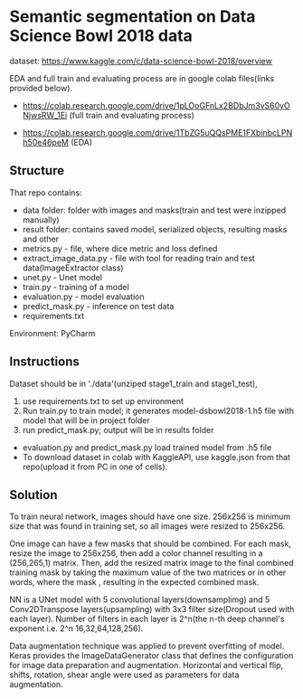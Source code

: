 # Semantic segmentation on Data Science Bowl 2018 data 

dataset: https://www.kaggle.com/c/data-science-bowl-2018/overview

EDA and full train and evaluating process are in google colab files(links provided below). 

- https://colab.research.google.com/drive/1pLOoGFnLx2BDbJm3vS60yONjwsRW_1Ei (full train and evaluating process)

- https://colab.research.google.com/drive/1TbZG5uQQsPME1FXbinbcLPNh50e46peM (EDA)

## Structure
That repo contains: 
<ul>
    <li> data folder: folder with images and masks(train and test were inzipped manually)</li> 
  <li>result folder: contains saved model, serialized objects, resulting masks and other</li>
   <li>metrics.py - file, where dice metric and loss defined</li>
  <li>extract_image_data.py - file with tool for reading train and test data(ImageExtractor class)</li>
  <li>unet.py - Unet model</li>
  <li>train.py - training of a model</li>
  <li>evaluation.py - model evaluation</li> 
  <li>predict_mask.py - inference on test data</li>
  <li>requirements.txt</li>
</ul>

Environment: PyCharm 

## Instructions
Dataset should be in './data'(unziped stage1_train and stage1_test), 
  1) use requirements.txt to set up environment
  1) Run train.py to train model; it generates model-dsbowl2018-1.h5 file with model that will be in project folder
  2) run predict_mask.py; output will be in results folder
  
  - evaluation.py and predict_mask.py load trained model from .h5 file 
  - To download dataset in colab with KaggleAPI, use kaggle.json from that repo(upload it from PC in one of cells). 
  


## Solution

To train neural network, images should have one size. 256x256 is minimum size that was found in training set, so all images were resized to 256x256.
 
One image can have a few masks that should be combined. For each mask, resize the image to 256x256, then add a color channel resulting in a (256,265,1) matrix. Then, add the resized matrix image to the final combined training mask by taking the maximum value of the two matrices or in other words, where the mask , resulting in the expected combined mask.


NN is a UNet model with 5 convolutional layers(downsamplimg) and 5 Conv2DTranspose layers(upsampling) with 3x3 filter size(Dropout used with each layer). Number of filters in each layer is 2^n(the n-th deep channel's exponent i.e. 2^n 16,32,64,128,256).   

Data augmentation technique was applied to prevent overfitting of model. Keras provides the ImageDataGenerator class that defines the configuration for image data preparation and augmentation. Horizontal and vertical flip, shifts, rotation, shear angle were used as parameters for data augmentation. 